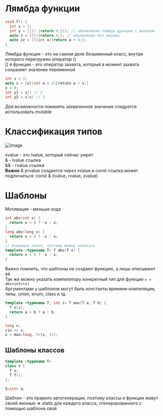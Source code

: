 # Лямбда функции

```c++
void f() {
  int x = 3;
  int y = []() {return 4;}(); // объявление лямбда функции с вызовом
  auto z = [](){return 4;}; // объявление без вызова
  auto zz = [](int a){return a + 4;};
}
```
Лямбда функция - это на самом деле безымянный класс, внутри которого перегружен оператор ()\
[] в функции - это оператор захвата, который в момент захвата сохраняет значение переменной
```c++
int x = 3;
auto z = [x](int a = 2){retutn a + x;}
x = 0;
int y1 = z() // 5
int y2 = z(x) // 3
```
Для возможности поменять захваченное значение следуется использовать mutable

# Классификация типов

![image](https://github.com/user-attachments/assets/4894be09-278c-4900-be66-c50c826a7deb)

xvalue - это lvalue, который сейчас умрет\
& - lvalue ссылка\
&& - rvalue ссылка\
**Важно** & prvalue создается через xvalue и const ссылка может подлючиться: const & (lvalue, rvalue, xvalue)

# Шаблоны

Мотивация - меньше кода

```c++
int abs(int x) {
  return x < 0 ? -x : x;
}
long abs(long x) {
  return x < 0 ? -x : x;
}
// Очевидно плохо, поэтому можно написать
template <typename T> T abs(T x) {
  return x < 0 ? -x : x;
}
```
Важно помнить, что шаблоны не создают функцию, а лишь описывают её\
Так же можно указать компилятору конкретный тип для функции
`x = abs<int>(x)`\
Аргументами у шаблонов могут быть константы времени компиляции, типы, union, enum, class и тд
```c++
template <typename T, int i> T max(T a, T b) {
  T x[i];
  return a > b ? a : b;
}

long x;
cin >> x;
x = max<long, 5>(x, 22);
```

## Шаблоны классов

```c++
template <typename T>
class s {
  T x;
  T f();
};

S<int> a;
```

Шаблон - это правило автогенерации, поэтому классы и функции живут своей жизнью => static для каждого класса, сгенерированного с помощью шаблона свой

```
